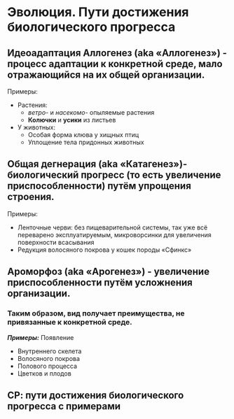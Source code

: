 # Эволюция. Пути достижения биологического прогресса




## Идеоадаптация Аллогенез (aka «Аллогенез») - процесс адаптации к конкретной среде, мало отражающийся на их общей организации.
Примеры:
- Растения:
    - _ветро-_ и _насекомо-_ опыляемые растения
    - **Колючки** и **усики** из листьев
- У животных:
    - Особая форма клюва у хищных птиц
    - Уплощение тела придонных животных

 
            
## Общая дегнерация (aka «Катагенез»)- биологический прогресс (то есть увеличение приспособленности) путём упрощения строения.
Примеры:
- Ленточные черви: без пищеварительной системы, так уже всё переварено эксплуатируемым,
 микроворсинки для увеличения поверхности всасывания
- Редукция волосяного покрова у кошек породы «Сфинкс»


## Ароморфоз (aka «Арогенез») - увеличение приспособленности путём усложнения организации.
### Таким образом, вид получает преимущества, не привязанные к конкретной среде.

_**Примеры:**_ Появление
- Внутреннего скелета
- Волосяного покрова
- Полового процесса
- Цветков и плодов

## СР: пути достижения биологического прогресса с примерами